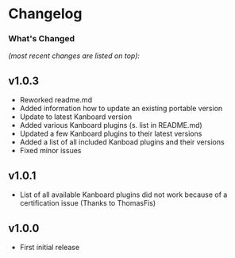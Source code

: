 # Changelog

### What's Changed

_(most recent changes are listed on top):_  

## v1.0.3

- Reworked readme.md
- Added information how to update an existing portable version
- Update to latest Kanboard version
- Added various Kanboard plugins (s. list in README.md)
- Updated a few Kanboard plugins to their latest versions
- Added a list of all included Kanboad plugins and their versions
- Fixed minor issues

## v1.0.1

- List of all available Kanboard plugins did not work because of a certification issue (Thanks to ThomasFis)

## v1.0.0
- First initial release

  
